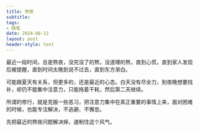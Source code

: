```yaml
---
title: 熬夜
subtitle: 
tags: 
- 随笔
date: 2024-08-12
layout: post
header-style: text
---
```


最近一段时间，总是熬夜，没完没了的熬，没道理的熬，直到心慌，直到家人发现后被提醒，直到时间太晚到说不过去，直到东方渐白。

可能跟夏天有关系，但更多的，还是最近的心态。白天没有尽全力，到夜晚想要找补，却仍不能集中注意力，只能拖着干耗，然后第二天继续。

所谓的修行，就是克服一些恶习，把注意力集中在真正重要的事情上来，面对困难的时候，也能专注解决，不逃避、不懈怠。

先把最近的熬夜问题解决掉，遏制住这个风气。